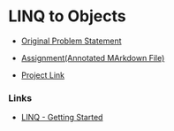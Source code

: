 # LINQ to Objects

- [Original Problem Statement](https://docs.google.com/document/d/1dXJ9C5mlrZbo6ZsbOiU9bNPxwJ8HbffWJ7dPjP73IsQ/edit?tab=t.0)

- [Assignment(Annotated MArkdown File)](./Assignment.md)

- [Project Link]()

### Links

- [LINQ - Getting Started](https://docs.microsoft.com/en-us/dotnet/csharp/programming-guide/concepts/linq/getting-started-with-linq)